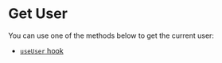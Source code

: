# Get User

You can use one of the methods below to get the current user:

- [`useUser` hook](../hooks/useUser.md)
